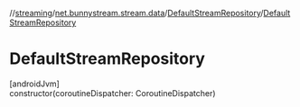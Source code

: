 //[streaming](../../../index.md)/[net.bunnystream.stream.data](../index.md)/[DefaultStreamRepository](index.md)/[DefaultStreamRepository](-default-stream-repository.md)

# DefaultStreamRepository

[androidJvm]\
constructor(coroutineDispatcher: CoroutineDispatcher)
